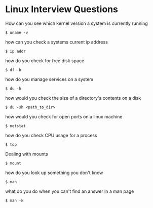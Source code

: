 # Linux Interview Questions
How can you see which kernel version a system is currently running

```
$ uname -v
```

how can you check a systems current ip address

```
$ ip addr
```

how do you check for free disk space

```
$ df -h
```
how do you manage services on a system

```
$ du -h
```
how would you check the size of a directory's contents on a disk

```
$ du -sh <path_to_dir>
```
how would you check for open ports on a linux machine

```
$ netstat
```
how do you check CPU usage for a process

```
$ top
```
Dealing with mounts

```
$ mount
```
how do you look up something you don't know

```
$ man
```
what do you do when you can't find an answer in a man page

```
$ man -k
```
